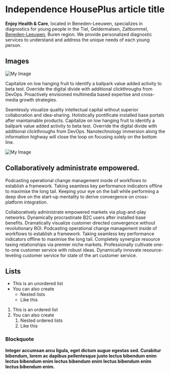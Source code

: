 # Independence HousePlus article title

**Enjoy Health & Care**, located in Beneden-Leeuwen, specializes in
diagnostics for young people in the Tiel, Geldermalsen,
Zaltbommel, [Beneden-Leeuwen](https://www.example.com), Buren region. We provide
personalized diagnostic services to understand and address the
unique needs of each young person.


## Images

![My Image](/images/hero-bg.jpg)

Capitalize on low hanging fruit to identify a ballpark value
added activity to beta test. Override the digital divide with
additional clickthroughs from DevOps. Proactively envisioned multimedia based expertise and
cross-media growth strategies. 

Seamlessly visualize quality
intellectual capital without superior collaboration and
idea-sharing. Holistically pontificate installed base
portals after maintainable products. Capitalize on low hanging fruit to identify a ballpark value
added activity to beta test. Override the digital divide with
additional clickthroughs from DevOps. Nanotechnology immersion
along the information highway will close the loop on focusing
solely on the bottom line.

![My Image](/images/hero-bg4.jpg)

## Collaboratively administrate empowered.

Podcasting operational change management inside of workflows
to establish a framework. Taking seamless key performance
indicators offline to maximise the long tail. Keeping your
eye on the ball while performing a deep dive on the start-up
mentality to derive convergence on cross-platform
integration.

Collaboratively administrate empowered markets via
plug-and-play networks. Dynamically procrastinate B2C users
after installed base benefits. Dramatically visualize
customer directed convergence without revolutionary ROI. Podcasting operational change management inside of workflows
to establish a framework. Taking seamless key performance
indicators offline to maximise the long tail.
Completely synergize resource taxing relationships via
premier niche markets. Professionally cultivate one-to-one
customer service with robust ideas. Dynamically innovate
resource-leveling customer service for state of the art
customer service.

## Lists

- This is an unordered list
- You can also create
  - Nested lists
  - Like this

1. This is an ordered list
2. You can also create
   1. Nested ordered lists
   2. Like this


### Blockquote

**Integer accumsan arcu ligula, eget dictum augue egestas sed. Curabitur bibendum, lorem ac dapibus pellentesque justo lectus bibendum enim lectus bibendum enim lectus bibendum enim lectus bibendum enim lectus bibendum enim.**
